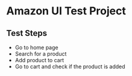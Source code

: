 # Amazon UI Test Project
## Test Steps
- Go to home page
- Search for a product
- Add product to cart
- Go to cart and check if the product is added
